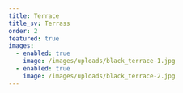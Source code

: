 ```yaml
---
title: Terrace
title_sv: Terrass
order: 2
featured: true
images:
  - enabled: true
    image: /images/uploads/black_terrace-1.jpg
  - enabled: true
    image: /images/uploads/black_terrace-2.jpg
---
```

